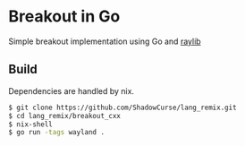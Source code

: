 # Breakout in Go

Simple breakout implementation using Go and [raylib](https://www.raylib.com/)

## Build
Dependencies are handled by nix.

```bash
$ git clone https://github.com/ShadowCurse/lang_remix.git
$ cd lang_remix/breakout_cxx
$ nix-shell
$ go run -tags wayland .
```
